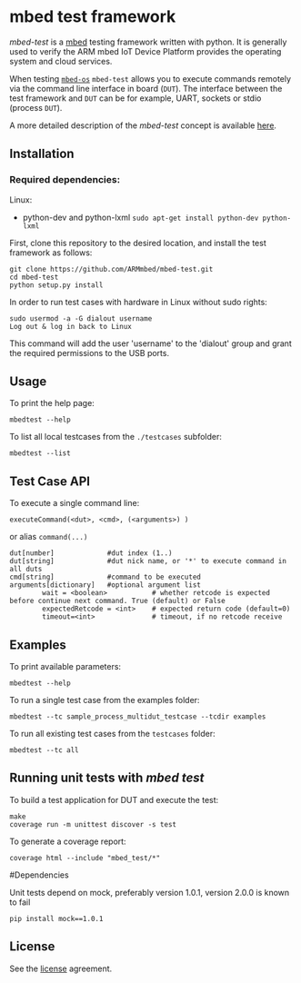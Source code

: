 # mbed test framework

*mbed-test* is a [mbed](www.mbed.com) testing framework written with python. It is generally used to verify the ARM mbed
IoT Device Platform provides the operating system and cloud services.

When testing [`mbed-os`](https://www.mbed.com/en/platform/mbed-os/) `mbed-test` allows you to execute commands remotely
via the command line interface in board (`DUT`). The interface between the test framework and `DUT` can be for example,
UART, sockets or stdio (process `DUT`).

A more detailed description of the *mbed-test* concept is available [here](doc/README.md).

## Installation

### Required dependencies:
Linux:
* python-dev and python-lxml `sudo apt-get install python-dev python-lxml`

First, clone this repository to the desired location, and install the test framework as follows:

```
git clone https://github.com/ARMmbed/mbed-test.git
cd mbed-test
python setup.py install
```

In order to run test cases with hardware in Linux without sudo rights:

```
sudo usermod -a -G dialout username
Log out & log in back to Linux
```

This command will add the user 'username' to the 'dialout' group and grant the required permissions to the USB ports.

## Usage

To print the help page:

`mbedtest --help`

To list all local testcases from the `./testcases` subfolder:

`mbedtest --list`

## Test Case API

To execute a single command line:

` executeCommand(<dut>, <cmd>, (<arguments>) ) `

or alias `command(...)`


```
dut[number]             #dut index (1..) 
dut[string]             #dut nick name, or '*' to execute command in all duts
cmd[string]             #command to be executed
arguments[dictionary]   #optional argument list
        wait = <boolean>           # whether retcode is expected before continue next command. True (default) or False 
        expectedRetcode = <int>    # expected return code (default=0)
        timeout=<int>              # timeout, if no retcode receive
```     

## Examples

To print available parameters:

`mbedtest --help`

To run a single test case from the examples folder:

`mbedtest --tc sample_process_multidut_testcase --tcdir examples`

To run all existing test cases from the `testcases` folder:

`mbedtest --tc all`


## Running unit tests with *mbed test*

To build a test application for DUT and execute the test:

```
make
coverage run -m unittest discover -s test
```

To generate a coverage report:

```
coverage html --include "mbed_test/*"
```

#Dependencies

Unit tests depend on mock, preferably version 1.0.1, version 2.0.0 is known to fail

```
pip install mock==1.0.1
```
 
## License

See the [license](LICENSE) agreement.
